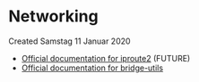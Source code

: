 # Networking
Created Samstag 11 Januar 2020


* [Official documentation for iproute2](https://wiki.linuxfoundation.org/networking/iproute2) (FUTURE)
* [Official documentation for bridge-utils](https://wiki.linuxfoundation.org/networking/bridge)



